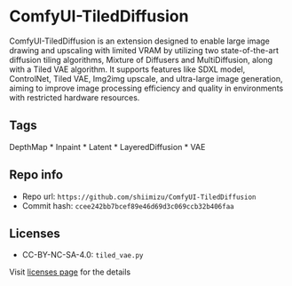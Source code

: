 # ComfyUI-TiledDiffusion
ComfyUI-TiledDiffusion is an extension designed to enable large image drawing and upscaling with limited VRAM by utilizing two state-of-the-art diffusion tiling algorithms, Mixture of Diffusers and MultiDiffusion, along with a Tiled VAE algorithm. It supports features like SDXL model, ControlNet, Tiled VAE, Img2img upscale, and ultra-large image generation, aiming to improve image processing efficiency and quality in environments with restricted hardware resources.

## Tags
DepthMap * Inpaint * Latent * LayeredDiffusion * VAE

## Repo info
- Repo url: `https://github.com/shiimizu/ComfyUI-TiledDiffusion`
- Commit hash: `ccee242bb7bcef89e46d69d3c069ccb32b406faa`

## Licenses
- CC-BY-NC-SA-4.0: `tiled_vae.py`

Visit [licenses page](licenses.md) for the details
